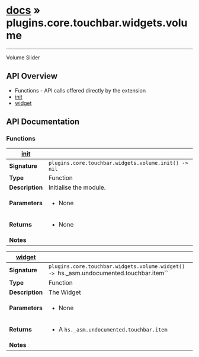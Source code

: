 # [docs](index.md) » plugins.core.touchbar.widgets.volume
---

Volume Slider

## API Overview
* Functions - API calls offered directly by the extension
 * [init](#init)
 * [widget](#widget)

## API Documentation

### Functions

| [init](#init)         |                                                                                     |
| --------------------------------------------|-------------------------------------------------------------------------------------|
| **Signature**                               | `plugins.core.touchbar.widgets.volume.init() -> nil`                                                                    |
| **Type**                                    | Function                                                                     |
| **Description**                             | Initialise the module.                                                                     |
| **Parameters**                              | <ul><li>None</li></ul> |
| **Returns**                                 | <ul><li>None</li></ul>          |
| **Notes**                                   | <ul></ul>                |

| [widget](#widget)         |                                                                                     |
| --------------------------------------------|-------------------------------------------------------------------------------------|
| **Signature**                               | `plugins.core.touchbar.widgets.volume.widget() -> `hs._asm.undocumented.touchbar.item``                                                                    |
| **Type**                                    | Function                                                                     |
| **Description**                             | The Widget                                                                     |
| **Parameters**                              | <ul><li>None</li></ul> |
| **Returns**                                 | <ul><li>A `hs._asm.undocumented.touchbar.item`</li></ul>          |
| **Notes**                                   | <ul></ul>                |

